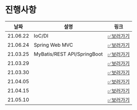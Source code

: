 # 진행사항

| 날짜     | 설명           | 링크                                                                                        |
| -------- | -------------- | ------------------------------------------------------------------------------------------- |
| 21.06.22 | IoC/DI         | [✅보러가기](https://github.com/happ-in/Tech_interview/blob/main/05.Spring/phb/21.06.22.md) |
| 21.06.24 | Spring Web MVC | [✅보러가기](https://github.com/happ-in/Tech_interview/blob/main/05.Spring/phb/21.06.24.md) |
| 21.03.25 |MyBatis/REST API/SpringBoot| [✅보러가기](https://github.com/happ-in/Tech_interview/blob/main/05.Spring/phb/21.06.25.md)   |
| 21.03.29 |                | [✅보러가기](https://github.com/happ-in/Tech_interview/blob/main/04.Java/phb/21.03.29.md)   |
| 21.03.30 |                | [✅보러가기](https://github.com/happ-in/Tech_interview/blob/main/04.Java/phb/21.03.30.md)   |
| 21.04.05 |                | [✅보러가기](https://github.com/happ-in/Tech_interview/blob/main/04.Java/phb/21.04.05.md)   |
| 21.04.15 |                | [✅보러가기](https://github.com/happ-in/Tech_interview/blob/main/04.Java/phb/21.04.15.md)   |
| 21.05.10 |                | [✅보러가기](https://github.com/happ-in/Tech_interview/blob/main/04.Java/phb/21.05.10.md)   |
